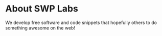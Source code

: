 # About SWP Labs

We develop free software and code snippets that hopefully others to do something awesome on the web!
